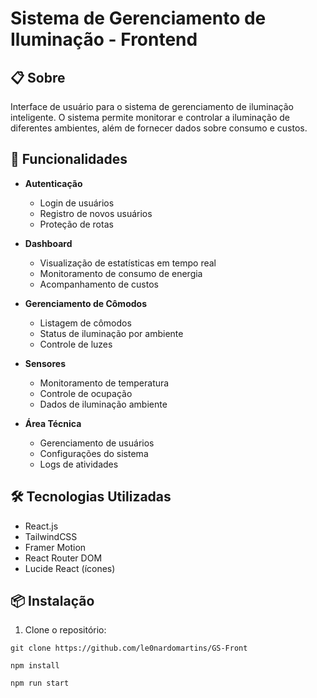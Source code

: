 # Sistema de Gerenciamento de Iluminação - Frontend

## 📋 Sobre
Interface de usuário para o sistema de gerenciamento de iluminação inteligente. O sistema permite monitorar e controlar a iluminação de diferentes ambientes, além de fornecer dados sobre consumo e custos.

## 🚀 Funcionalidades

- **Autenticação**
  - Login de usuários
  - Registro de novos usuários
  - Proteção de rotas

- **Dashboard**
  - Visualização de estatísticas em tempo real
  - Monitoramento de consumo de energia
  - Acompanhamento de custos

- **Gerenciamento de Cômodos**
  - Listagem de cômodos
  - Status de iluminação por ambiente
  - Controle de luzes

- **Sensores**
  - Monitoramento de temperatura
  - Controle de ocupação
  - Dados de iluminação ambiente

- **Área Técnica**
  - Gerenciamento de usuários
  - Configurações do sistema
  - Logs de atividades

## 🛠️ Tecnologias Utilizadas

- React.js
- TailwindCSS
- Framer Motion
- React Router DOM
- Lucide React (ícones)

## 📦 Instalação

1. Clone o repositório:

```shell
git clone https://github.com/le0nardomartins/GS-Front
```

```shell
npm install
```

```shell
npm run start
```
